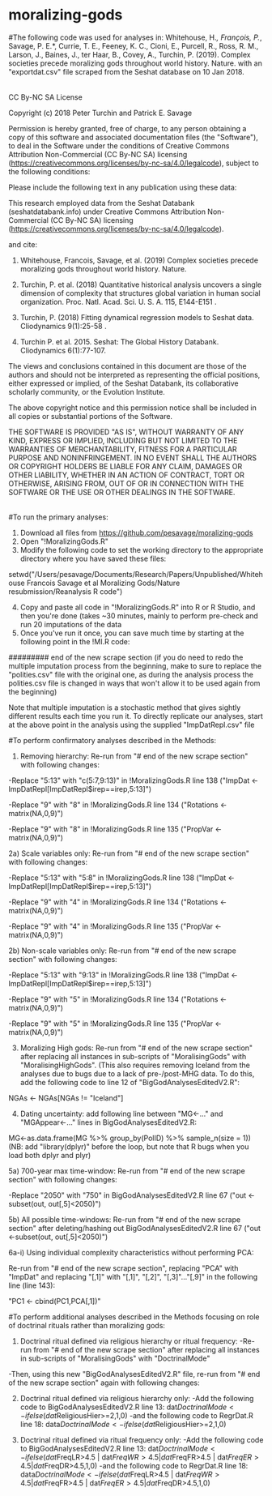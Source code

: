 # moralizing-gods

#The following code was used for analyses in: 
Whitehouse, H.*, François, P.*, Savage, P. E.*, Currie, T. E., Feeney, K. C., Cioni, E., Purcell, R., Ross, R. M., Larson, J., Baines, J., ter Haar, B., Covey, A., Turchin, P. (2019). Complex societies precede moralizing gods throughout world history. Nature.
with an "exportdat.csv" file scraped from the Seshat database on 10 Jan 2018.

######
CC By-NC SA License

Copyright (c) 2018 Peter Turchin and Patrick E. Savage

Permission is hereby granted, free of charge, to any person obtaining a copy
of this software and associated documentation files (the "Software"), to deal
in the Software under the conditions of Creative Commons Attribution Non-Commercial (CC By-NC SA) licensing (https://creativecommons.org/licenses/by-nc-sa/4.0/legalcode), subject to the following conditions:

Please include the following text in any publication using these data:

This research employed data from the Seshat Databank (seshatdatabank.info) under Creative Commons Attribution Non-Commercial (CC By-NC SA) licensing (https://creativecommons.org/licenses/by-nc-sa/4.0/legalcode).

and cite:

1) Whitehouse, Francois, Savage, et al. (2019) Complex societies precede moralizing gods throughout world history. Nature.

2) Turchin, P. et al. (2018) Quantitative historical analysis uncovers a single dimension of complexity that structures global variation in human social organization. Proc. Natl. Acad. Sci. U. S. A. 115, E144-E151 .

3) Turchin, P. (2018) Fitting dynamical regression models to Seshat data. Cliodynamics 9(1):25-58 .

4) Turchin P. et al. 2015. Seshat: The Global History Databank. Cliodynamics 6(1):77-107. 

The views and conclusions contained in this document are those of the authors and should not be interpreted as representing the official positions, either expressed or implied, of the Seshat Databank, its collaborative scholarly community, or the Evolution Institute.

The above copyright notice and this permission notice shall be included in all
copies or substantial portions of the Software.

THE SOFTWARE IS PROVIDED "AS IS", WITHOUT WARRANTY OF ANY KIND, EXPRESS OR
IMPLIED, INCLUDING BUT NOT LIMITED TO THE WARRANTIES OF MERCHANTABILITY,
FITNESS FOR A PARTICULAR PURPOSE AND NONINFRINGEMENT. IN NO EVENT SHALL THE
AUTHORS OR COPYRIGHT HOLDERS BE LIABLE FOR ANY CLAIM, DAMAGES OR OTHER
LIABILITY, WHETHER IN AN ACTION OF CONTRACT, TORT OR OTHERWISE, ARISING FROM,
OUT OF OR IN CONNECTION WITH THE SOFTWARE OR THE USE OR OTHER DEALINGS IN THE
SOFTWARE.
######

#To run the primary analyses:
1) Download all files from https://github.com/pesavage/moralizing-gods
2) Open "!MoralizingGods.R"
3) Modify the following code to set the working directory to the appropriate directory where you have saved these files:

setwd("/Users/pesavage/Documents/Research/Papers/Unpublished/Whitehouse Francois Savage et al Moralizing Gods/Nature resubmission/Reanalysis R code")

4) Copy and paste all code in "!MoralizingGods.R" into R or R Studio, and then you're done (takes ~30 minutes, mainly to perform pre-check and run 20 imputations of the data
5) Once you've run it once, you can save much time by starting at the following point in the !MI.R code:

######### end of the new scrape section
(if you do need to redo the multiple imputation process from the beginning, make to sure to replace the "polities.csv" file with the original one, as during the analysis process the polities.csv file is changed in ways that won't allow it to be used again from the beginning)

Note that multiple imputation is a stochastic method that gives sightly different results each time you run it. To directly replicate our analyses, start at the above point in the analysis using the supplied "ImpDatRepl.csv" file

#To perform confirmatory analyses described in the Methods:
1) Removing hierarchy: 
Re-run from "# end of the new scrape section" with following changes:

-Replace "5:13" with "c(5:7,9:13)" in !MoralizingGods.R line 138 ("ImpDat <- ImpDatRepl[ImpDatRepl$irep==irep,5:13]")

-Replace "9" with "8" in !MoralizingGods.R line 134 ("Rotations <- matrix(NA,0,9)")

-Replace "9" with "8" in !MoralizingGods.R line 135 ("PropVar <- matrix(NA,0,9)")

2a) Scale variables only:
Re-run from "# end of the new scrape section" with following changes:

-Replace "5:13" with "5:8" in !MoralizingGods.R line 138 ("ImpDat <- ImpDatRepl[ImpDatRepl$irep==irep,5:13]")

-Replace "9" with "4" in !MoralizingGods.R line 134 ("Rotations <- matrix(NA,0,9)")

-Replace "9" with "4" in !MoralizingGods.R line 135 ("PropVar <- matrix(NA,0,9)")

2b) Non-scale variables only:
Re-run from "# end of the new scrape section" with following changes:

-Replace "5:13" with "9:13" in !MoralizingGods.R line 138 ("ImpDat <- ImpDatRepl[ImpDatRepl$irep==irep,5:13]")

-Replace "9" with "5" in !MoralizingGods.R line 134 ("Rotations <- matrix(NA,0,9)")

-Replace "9" with "5" in !MoralizingGods.R line 135 ("PropVar <- matrix(NA,0,9)")

3) Moralizing High gods:
Re-run from "# end of the new scrape section" after replacing all instances in sub-scripts of "MoralisingGods" with "MoralisingHighGods". (This also requires removing Iceland from the analyses due to bugs due to a lack of pre-/post-MHG data. To do this, add the following code to line 12 of "BigGodAnalysesEditedV2.R": 

NGAs <- NGAs[NGAs != "Iceland"] 

4) Dating uncertainty:
add following line between "MG<-..." and "MGAppear<-..." lines in BigGodAnalysesEditedV2.R: 

MG<-as.data.frame(MG %>% group_by(PolID) %>% sample_n(size = 1)) 
(NB: add "library(dplyr)" before the loop, but note that R bugs when you load both dplyr and plyr)

5a) 700-year max time-window:
Re-run from "# end of the new scrape section" with following changes:

-Replace "2050" with "750" in BigGodAnalysesEditedV2.R line 67 ("out <-subset(out, out[,5]<2050)")

5b) All possible time-windows:
Re-run from "# end of the new scrape section" after deleting/hashing out BigGodAnalysesEditedV2.R line 67 ("out <-subset(out, out[,5]<2050)")

6a-i) Using individual complexity characteristics without performing PCA:

Re-run from "# end of the new scrape section", replacing "PCA" with "ImpDat" and replacing "[,1]" with "[,1]", "[,2]", "[,3]"..."[,9]" in the following line (line 143):

"PC1 <- cbind(PC1,PCA[,1])"

#To perform additional analyses described in the Methods focusing on role of doctrinal rituals rather than moralizing gods:

1) Doctrinal ritual defined via religious hierarchy or ritual frequency:
-Re-run from "# end of the new scrape section" after replacing all instances in sub-scripts of "MoralisingGods" with "DoctrinalMode"

-Then, using this new "BigGodAnalysesEditedV2.R" file, re-run from "# end of the new scrape section" again with following changes:

2) Doctrinal ritual defined via religious hierarchy only:
-Add the following code to BigGodAnalysesEditedV2.R line 13:
dat$DoctrinalMode<-ifelse(dat$ReligiousHier>=2,1,0)
-and the following code to RegrDat.R line 18:
data$DoctrinalMode<-ifelse(dat$ReligiousHier>=2,1,0) 


3) Doctrinal ritual defined via ritual frequency only:
-Add the following code to BigGodAnalysesEditedV2.R line 13:
dat$DoctrinalMode<-ifelse(dat$FreqLR>4.5 | dat$FreqWR>4.5 | dat$FreqFR>4.5 | dat$FreqER>4.5 | dat$FreqDR>4.5,1,0)
-and the following code to RegrDat.R line 18:
data$DoctrinalMode<-ifelse(dat$FreqLR>4.5 | dat$FreqWR>4.5 | dat$FreqFR>4.5 | dat$FreqER>4.5 | dat$FreqDR>4.5,1,0) 
